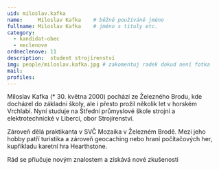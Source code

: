 ```yaml
---
uid: miloslav.kafka
name:     Miloslav Kafka   	# běžně používáné jméno
fullname: Miloslav Kafka   	# jméno s tituly etc.
category:
  - kandidat-obec
  - neclenove
ordneclenove: 11 
description:  student strojírenství
img: people/miloslav.kafka.jpg # zakomentuj radek dokud není fotka
mail:
profiles:
---
```


Miloslav Kafka (* 30. května 2000) pochází ze Železného Brodu, kde docházel do základní školy, ale i přesto prožil několik let v horském Vrchlabí. Nyní studuje na Střední průmyslové škole strojní a elektrotechnické v Liberci, obor Strojírenství.

Zároveň dělá praktikanta v SVČ Mozaika v Železném Brodě. Mezi jeho hobby patří turistika a zároveň geocaching nebo hraní počítačových her, kupříkladu karetní hra Hearthstone.

Rád se přiučuje novým znalostem a získává nové zkušenosti 
